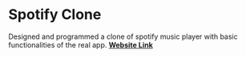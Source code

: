 <h1>Spotify Clone</h1>
Designed and programmed a clone of spotify music player with basic functionalities of the real app.
<b><a href="https://vishalvs04.github.io/spotify_clone/">Website Link</a></b>
